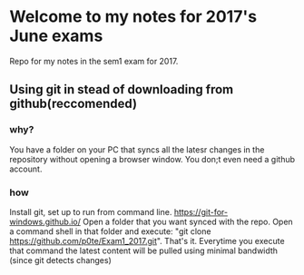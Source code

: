 # Welcome to my notes for 2017's June exams


Repo for my notes in the sem1 exam for 2017. 

## Using git in stead of downloading from  github(reccomended)
### why?
You have a folder on your PC that syncs all the latesr changes in the repository
without opening a browser window. You don;t even need a github account.
### how
Install git, set up to run from command line. https://git-for-windows.github.io/ Open a folder that you want synced with the repo.
Open a command shell in that folder and execute: "git clone https://github.com/p0te/Exam1_2017.git". That's it. Everytime you execute that command the latest content will be pulled using minimal bandwidth (since git detects changes)
